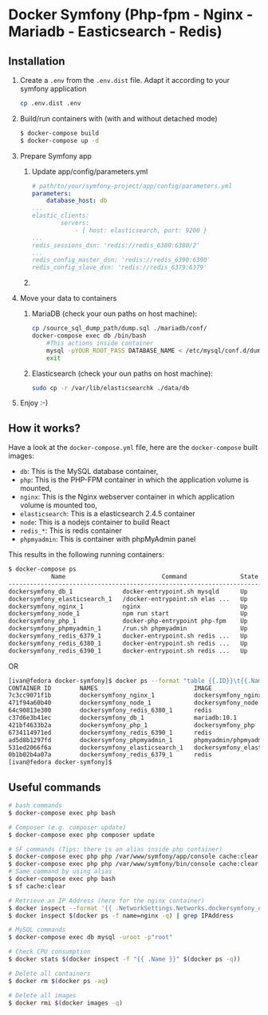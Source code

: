 # Docker Symfony (Php-fpm - Nginx - Mariadb - Easticsearch - Redis)

## Installation
1. Create a `.env` from the `.env.dist` file. Adapt it according to your symfony application

    ```bash
    cp .env.dist .env
    ```

2. Build/run containers with (with and without detached mode)

    ```bash
    $ docker-compose build
    $ docker-compose up -d
    ```
3. Prepare Symfony app
    1. Update app/config/parameters.yml

        ```yml
        # path/to/your/symfony-project/app/config/parameters.yml
        parameters:
            database_host: db
        ...
        elastic_clients:
                servers:
                    - { host: elasticsearch, port: 9200 }
        ...
        redis_sessions_dsn: 'redis://redis_6380:6380/2'
        ...
        redis_config_master_dsn: 'redis://redis_6390:6390'
        redis_config_slave_dsn: 'redis://redis_6379:6379'
        ```

    2. 
    
4. Move your data to containers
    1. MariaDB (check your oun paths on host machine):
        ``` bash
        cp /source_sql_dump_path/dump.sql ./mariadb/conf/
        docker-compose exec db /bin/bash
            #This actions inside container
            mysql -pYOUR_ROOT_PASS DATABASE_NAME < /etc/mysql/conf.d/dump.sql
            exit            
        ```
    2. Elasticsearch (check your oun paths on host machine):
       ```bash
       sudo cp -r /var/lib/elasticsearchk ./data/db
       ```
5. Enjoy :-)

## How it works?

Have a look at the `docker-compose.yml` file, here are the `docker-compose` built images:

* `db`: This is the MySQL database container,
* `php`: This is the PHP-FPM container in which the application volume is mounted,
* `nginx`: This is the Nginx webserver container in which application volume is mounted too,
* `elasticsearch`: This is a elasticsearch 2.4.5 container
* `node`: This is a nodejs container to build React
* `redis_*`: This is redis container
* `phpmyadmin`: This is container with phpMyAdmin panel


This results in the following running containers:

```bash
$ docker-compose ps
            Name                           Command               State                       Ports                     
-----------------------------------------------------------------------------------------------------------------------
dockersymfony_db_1              docker-entrypoint.sh mysqld      Up      0.0.0.0:3306->3306/tcp                        
dockersymfony_elasticsearch_1   /docker-entrypoint.sh elas ...   Up      0.0.0.0:9200->9200/tcp, 0.0.0.0:9300->9300/tcp
dockersymfony_nginx_1           nginx                            Up      0.0.0.0:443->443/tcp, 0.0.0.0:80->80/tcp      
dockersymfony_node_1            npm run start                    Up      0.0.0.0:3000->3000/tcp                        
dockersymfony_php_1             docker-php-entrypoint php-fpm    Up      9000/tcp                                      
dockersymfony_phpmyadmin_1      /run.sh phpmyadmin               Up      0.0.0.0:8080->80/tcp                          
dockersymfony_redis_6379_1      docker-entrypoint.sh redis ...   Up      0.0.0.0:6379->6379/tcp                        
dockersymfony_redis_6380_1      docker-entrypoint.sh redis ...   Up      6379/tcp, 0.0.0.0:6380->6380/tcp              
dockersymfony_redis_6390_1      docker-entrypoint.sh redis ...   Up      6379/tcp, 0.0.0.0:6390->6390/tcp        
```
OR
```bash
[ivan@fedora docker-symfony]$ docker ps --format "table {{.ID}}\t{{.Names}}\t{{.Image}}\t{{.Ports}}\t{{.Status}}"
CONTAINER ID        NAMES                           IMAGE                         PORTS                                            STATUS
7c3cc9071f1b        dockersymfony_nginx_1           dockersymfony_nginx           0.0.0.0:80->80/tcp, 0.0.0.0:443->443/tcp         Up 47 minutes
471f94a60b40        dockersymfony_node_1            dockersymfony_node            0.0.0.0:3000->3000/tcp                           Up 47 minutes
64c90813e300        dockersymfony_redis_6380_1      redis                         6379/tcp, 0.0.0.0:6380->6380/tcp                 Up 47 minutes
c37d6e3b41ec        dockersymfony_db_1              mariadb:10.1                  0.0.0.0:3306->3306/tcp                           Up 47 minutes
421bf4633b2a        dockersymfony_php_1             dockersymfony_php             9000/tcp                                         Up 47 minutes
6734114971ed        dockersymfony_redis_6390_1      redis                         6379/tcp, 0.0.0.0:6390->6390/tcp                 Up 47 minutes
ad5d8b1297fd        dockersymfony_phpmyadmin_1      phpmyadmin/phpmyadmin         0.0.0.0:8080->80/tcp                             Up 47 minutes
531ed2066f6a        dockersymfony_elasticsearch_1   dockersymfony_elasticsearch   0.0.0.0:9200->9200/tcp, 0.0.0.0:9300->9300/tcp   Up 47 minutes
0b1b02b4a07a        dockersymfony_redis_6379_1      redis                         0.0.0.0:6379->6379/tcp                           Up 47 minutes
[ivan@fedora docker-symfony]$ 
```


## Useful commands

```bash
# bash commands
$ docker-compose exec php bash

# Composer (e.g. composer update)
$ docker-compose exec php composer update

# SF commands (Tips: there is an alias inside php container)
$ docker-compose exec php php /var/www/symfony/app/console cache:clear # Symfony2
$ docker-compose exec php php /var/www/symfony/bin/console cache:clear # Symfony3
# Same command by using alias
$ docker-compose exec php bash
$ sf cache:clear

# Retrieve an IP Address (here for the nginx container)
$ docker inspect --format '{{ .NetworkSettings.Networks.dockersymfony_default.IPAddress }}' $(docker ps -f name=nginx -q)
$ docker inspect $(docker ps -f name=nginx -q) | grep IPAddress

# MySQL commands
$ docker-compose exec db mysql -uroot -p"root"

# Check CPU consumption
$ docker stats $(docker inspect -f "{{ .Name }}" $(docker ps -q))

# Delete all containers
$ docker rm $(docker ps -aq)

# Delete all images
$ docker rmi $(docker images -q)
```